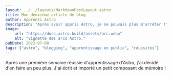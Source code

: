 ```yaml
---
layout: ../../layouts/MarkdownPostLayout.astro
title: Mon deuxième article de blog
author: Apprenti Astro
description: "Après avoir appris Astro, je ne pouvais plus m'arrêter !"
image:
    url: "https://docs.astro.build/assets/arc.webp"
    alt: "Vignette des arcs Astro."
pubDate: 2022-07-08
tags: ["astro", "blogging", "apprentissage en public", "réussites"]
---
```

Après une première semaine réussie d'apprentissage d'Astro, j'ai décidé d'en faire un peu plus. J'ai écrit et importé un petit composant de mémoire !